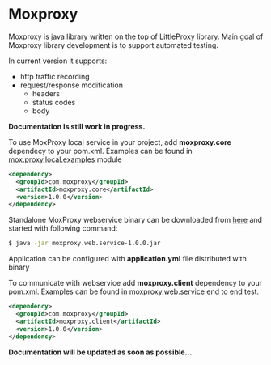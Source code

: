 # Moxproxy

Moxproxy is java library written on the top of [LittleProxy](https://github.com/adamfisk/LittleProxy) library.
Main goal of Moxproxy library development is to support automated testing.

In current version it supports:
* http traffic recording
* request/response modification
    * headers
    * status codes
    * body
    
**Documentation is still work in progress.**

To use MoxProxy local service in your project, add **moxproxy.core** dependecy to your pom.xml.
Examples can be found in [mox.proxy.local.examples](https://github.com/lukasz-aw/moxproxy/tree/master/moxproxy.local.examples/src/test/java/testing/e2e) module

```xml
<dependency>
  <groupId>com.moxproxy</groupId>
  <artifactId>moxproxy.core</artifactId>
  <version>1.0.0</version>
</dependency>
```

Standalone MoxProxy webservice binary can be downloaded from [here](https://github.com/lukasz-aw/moxproxy/releases/download/moxproxy-1.0.0/moxproxy.web.service-1.0.0.zip) and started with following command:
```sh
$ java -jar moxproxy.web.service-1.0.0.jar
```
Application can be configured with **application.yml** file distributed with binary

To communicate with webservice add **moxproxy.client** dependency to your pom.xml.
Examples can be found in [moxproxy.web.service](https://github.com/lukasz-aw/moxproxy/blob/master/moxproxy.web.service/src/test/java/testing/WebServiceE2ETest.java) end to end test.

```xml
<dependency>
  <groupId>com.moxproxy</groupId>
  <artifactId>moxproxy.client</artifactId>
  <version>1.0.0</version>
</dependency>
```

**Documentation will be updated as soon as possible...**

